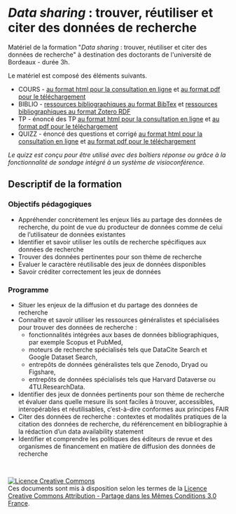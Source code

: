 # _Data sharing_ : trouver, réutiliser et citer des données de recherche

Matériel de la formation "_Data sharing_ : trouver, réutiliser et citer des données de recherche" à destination des doctorants de l'université de Bordeaux - durée 3h.

Le matériel est composé des éléments suivants.

* COURS - [au format html pour la consultation en ligne](https://github.com/fflamerie/ED_datasharing/blob/master/content/ED_datasharing_COURS.md) et [au format pdf pour le téléchargement](https://github.com/fflamerie/ED_datasharing/blob/master/content/ED_datasharing_COURS.pdf)
* BIBLIO - [ressources bibliographiques au format BibTex](https://github.com/fflamerie/ED_datasharing/blob/master/content/ED_datasharing_biblio.bib) et [ressources bibliographiques au format Zotero RDF](https://github.com/fflamerie/ED_datasharing/blob/master/content/ED_datasharing_biblio.rdf)
* TP - énoncé des TP [au format html pour la consultation en ligne](https://github.com/fflamerie/ED_datasharing/blob/master/content/ED_datasharing_TP.md) et [au format pdf pour le téléchargement](https://github.com/fflamerie/ED_datasharing/blob/master/content/ED_datasharing_TP.pdf)
* QUIZZ - énoncé des questions et corrigé [au format html pour la consultation en ligne](https://github.com/fflamerie/ED_datasharing/blob/master/content/ED_datasharing_QUIZZ.md) et [au format pdf pour le téléchargement](https://github.com/fflamerie/ED_datasharing/blob/master/content/ED_datasharing_QUIZZ.pdf)

_Le quizz est conçu pour être utilisé avec des boîtiers réponse ou grâce à la fonctionnalité de sondage intégré à un système de visioconférence._

## Descriptif de la formation

### Objectifs pédagogiques

* Appréhender concrètement les enjeux liés au partage des données de recherche, du point de vue du producteur de données comme de celui de l’utilisateur de données existantes
* Identifier et savoir utiliser les outils de recherche spécifiques aux données de recherche
* Trouver des données pertinentes pour son thème de recherche
* Evaluer le caractère réutilisable des jeux de données disponibles
* Savoir créditer correctement les jeux de données


### Programme

* Situer les enjeux de la diffusion et du partage des données de recherche
* Connaître et savoir utiliser les ressources généralistes et spécialisées pour trouver des données de recherche :
  * fonctionnalités intégrées aux bases de données bibliographiques, par exemple Scopus et PubMed,
  * moteurs de recherche spécialisés tels que DataCite Search et Google Dataset Search,
  * entrepôts de données généralistes tels que Zenodo, Dryad ou Figshare,
  * entrepôts de données spécialisés tels que Harvard Dataverse ou 4TU.ResearchData.
* Identifier des jeux de données pertinents pour son thème de recherche et évaluer dans quelle mesure ils sont faciles à trouver, accessibles, interopérables et réutilisables, c’est-à-dire conformes aux principes FAIR
* Citer des données de recherche : contextes et modalités pratiques de la citation des données de recherche, du référencement en bibliographie à la rédaction d’un data availability statement
* Identifier et comprendre les politiques des éditeurs de revue et des organismes de financement en matière de diffusion des données de recherche

</br>

<a rel="license" href="http://creativecommons.org/licenses/by-sa/3.0/fr/"><img alt="Licence Creative Commons" style="border-width:0" src="https://i.creativecommons.org/l/by-sa/3.0/fr/88x31.png" /></a><br />Ces documents sont mis à disposition selon les termes de la <a rel="license" href="http://creativecommons.org/licenses/by-sa/3.0/fr/">Licence Creative Commons Attribution -  Partage dans les Mêmes Conditions 3.0 France</a>.
